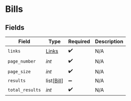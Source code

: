 # Bills


## Fields

| Field                                     | Type                                      | Required                                  | Description                               |
| ----------------------------------------- | ----------------------------------------- | ----------------------------------------- | ----------------------------------------- |
| `links`                                   | [Links](../../models/shared/links.md)     | :heavy_check_mark:                        | N/A                                       |
| `page_number`                             | *int*                                     | :heavy_check_mark:                        | N/A                                       |
| `page_size`                               | *int*                                     | :heavy_check_mark:                        | N/A                                       |
| `results`                                 | list[[Bill](../../models/shared/bill.md)] | :heavy_minus_sign:                        | N/A                                       |
| `total_results`                           | *int*                                     | :heavy_check_mark:                        | N/A                                       |